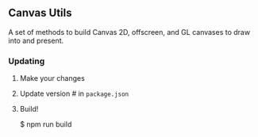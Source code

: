 ## Canvas Utils
A set of methods to build Canvas 2D, offscreen, and GL canvases to draw into and present.

### Updating
1. Make your changes
2. Update version # in `package.json`
3. Build!

    $ npm run build


